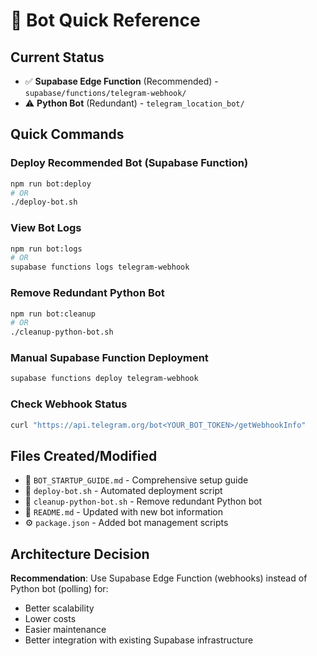 # 🤖 Bot Quick Reference

## Current Status
- ✅ **Supabase Edge Function** (Recommended) - `supabase/functions/telegram-webhook/`
- ⚠️ **Python Bot** (Redundant) - `telegram_location_bot/` 

## Quick Commands

### Deploy Recommended Bot (Supabase Function)
```bash
npm run bot:deploy
# OR
./deploy-bot.sh
```

### View Bot Logs
```bash
npm run bot:logs
# OR
supabase functions logs telegram-webhook
```

### Remove Redundant Python Bot
```bash
npm run bot:cleanup
# OR
./cleanup-python-bot.sh
```

### Manual Supabase Function Deployment
```bash
supabase functions deploy telegram-webhook
```

### Check Webhook Status
```bash
curl "https://api.telegram.org/bot<YOUR_BOT_TOKEN>/getWebhookInfo"
```

## Files Created/Modified
- 📄 `BOT_STARTUP_GUIDE.md` - Comprehensive setup guide
- 🚀 `deploy-bot.sh` - Automated deployment script
- 🧹 `cleanup-python-bot.sh` - Remove redundant Python bot
- 📝 `README.md` - Updated with new bot information
- ⚙️ `package.json` - Added bot management scripts

## Architecture Decision
**Recommendation**: Use Supabase Edge Function (webhooks) instead of Python bot (polling) for:
- Better scalability
- Lower costs
- Easier maintenance
- Better integration with existing Supabase infrastructure
